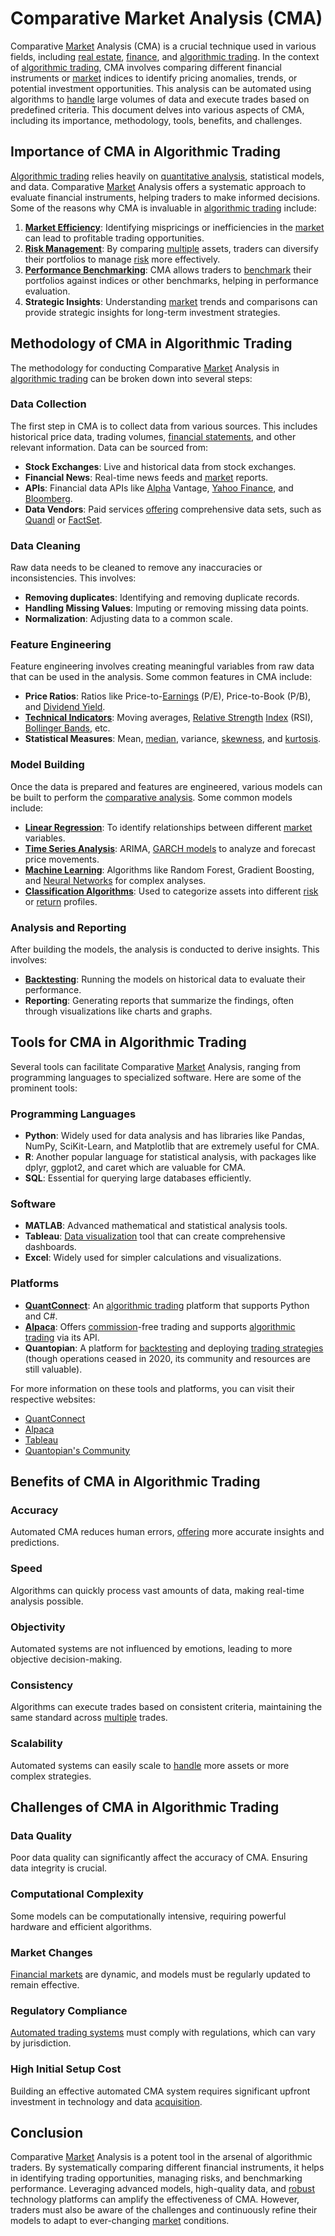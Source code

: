# Comparative Market Analysis (CMA)

Comparative [Market](../m/market.md) Analysis (CMA) is a crucial technique used in various fields, including [real estate](../r/real_estate.md), [finance](../f/finance.md), and [algorithmic trading](../a/accountability.md). In the context of [algorithmic trading](../a/accountability.md), CMA involves comparing different financial instruments or [market](../m/market.md) indices to identify pricing anomalies, trends, or potential investment opportunities. This analysis can be automated using algorithms to [handle](../h/handle.md) large volumes of data and execute trades based on predefined criteria. This document delves into various aspects of CMA, including its importance, methodology, tools, benefits, and challenges.

## Importance of CMA in Algorithmic Trading

[Algorithmic trading](../a/accountability.md) relies heavily on [quantitative analysis](../q/quantitative_analysis.md), statistical models, and data. Comparative [Market](../m/market.md) Analysis offers a systematic approach to evaluate financial instruments, helping traders to make informed decisions. Some of the reasons why CMA is invaluable in [algorithmic trading](../a/accountability.md) include:

1. **[Market Efficiency](../m/market_efficiency.md)**: Identifying mispricings or inefficiencies in the [market](../m/market.md) can lead to profitable trading opportunities.
2. **[Risk Management](../r/risk_management.md)**: By comparing [multiple](../m/multiple.md) assets, traders can diversify their portfolios to manage [risk](../r/risk.md) more effectively.
3. **[Performance Benchmarking](../p/performance_benchmarking.md)**: CMA allows traders to [benchmark](../b/benchmark.md) their portfolios against indices or other benchmarks, helping in performance evaluation.
4. **Strategic Insights**: Understanding [market](../m/market.md) trends and comparisons can provide strategic insights for long-term investment strategies.

## Methodology of CMA in Algorithmic Trading

The methodology for conducting Comparative [Market](../m/market.md) Analysis in [algorithmic trading](../a/accountability.md) can be broken down into several steps:

### Data Collection

The first step in CMA is to collect data from various sources. This includes historical price data, trading volumes, [financial statements](../f/financial_statements.md), and other relevant information. Data can be sourced from:

- **Stock Exchanges**: Live and historical data from stock exchanges.
- **Financial News**: Real-time news feeds and [market](../m/market.md) reports.
- **APIs**: Financial data APIs like [Alpha](../a/alpha.md) Vantage, [Yahoo Finance](../y/yahoo_finance.md), and [Bloomberg](../b/bloomberg.md).
- **Data Vendors**: Paid services [offering](../o/offering.md) comprehensive data sets, such as [Quandl](../q/quandl.md) or [FactSet](../f/factset.md).

### Data Cleaning

Raw data needs to be cleaned to remove any inaccuracies or inconsistencies. This involves:

- **Removing duplicates**: Identifying and removing duplicate records.
- **Handling Missing Values**: Imputing or removing missing data points.
- **Normalization**: Adjusting data to a common scale.

### Feature Engineering

Feature engineering involves creating meaningful variables from raw data that can be used in the analysis. Some common features in CMA include:

- **Price Ratios**: Ratios like Price-to-[Earnings](../e/earnings.md) (P/E), Price-to-Book (P/B), and [Dividend Yield](../d/dividend_yield.md).
- **[Technical Indicators](../t/technical_indicator.md)**: Moving averages, [Relative Strength](../r/relative_strength.md) [Index](../i/index_instrument.md) (RSI), [Bollinger Bands](../b/bollinger_band.md), etc.
- **Statistical Measures**: Mean, [median](../m/median.md), variance, [skewness](../s/skewness.md), and [kurtosis](../k/kurtosis.md).

### Model Building

Once the data is prepared and features are engineered, various models can be built to perform the [comparative analysis](../c/comparative_analysis.md). Some common models include:

- **[Linear Regression](../l/linear_regression.md)**: To identify relationships between different [market](../m/market.md) variables.
- **[Time Series Analysis](../t/time_series_analysis.md)**: ARIMA, [GARCH models](../g/garch_models.md) to analyze and forecast price movements.
- **[Machine Learning](../m/machine_learning.md)**: Algorithms like Random Forest, Gradient Boosting, and [Neural Networks](../n/neural_networks_in_trading.md) for complex analyses.
- **[Classification Algorithms](../c/classification_algorithms.md)**: Used to categorize assets into different [risk](../r/risk.md) or [return](../r/return.md) profiles.

### Analysis and Reporting

After building the models, the analysis is conducted to derive insights. This involves:

- **[Backtesting](../b/backtesting.md)**: Running the models on historical data to evaluate their performance.
- **Reporting**: Generating reports that summarize the findings, often through visualizations like charts and graphs.

## Tools for CMA in Algorithmic Trading

Several tools can facilitate Comparative [Market](../m/market.md) Analysis, ranging from programming languages to specialized software. Here are some of the prominent tools:

### Programming Languages

- **Python**: Widely used for data analysis and has libraries like Pandas, NumPy, SciKit-Learn, and Matplotlib that are extremely useful for CMA.
- **R**: Another popular language for statistical analysis, with packages like dplyr, ggplot2, and caret which are valuable for CMA.
- **SQL**: Essential for querying large databases efficiently.

### Software

- **MATLAB**: Advanced mathematical and statistical analysis tools.
- **Tableau**: [Data visualization](../d/data_visualization.md) tool that can create comprehensive dashboards.
- **Excel**: Widely used for simpler calculations and visualizations.

### Platforms

- **[QuantConnect](../q/quantconnect.md)**: An [algorithmic trading](../a/accountability.md) platform that supports Python and C#.
- **[Alpaca](../a/alpaca.md)**: Offers [commission](../c/commission.md)-free trading and supports [algorithmic trading](../a/accountability.md) via its API.
- **Quantopian**: A platform for [backtesting](../b/backtesting.md) and deploying [trading strategies](../t/trading_strategies.md) (though operations ceased in 2020, its community and resources are still valuable).

For more information on these tools and platforms, you can visit their respective websites:

- [QuantConnect](https://www.quantconnect.com/)
- [Alpaca](https://alpaca.markets/)
- [Tableau](https://www.tableau.com/)
- [Quantopian's Community](https://www.quantopian.com/posts)

## Benefits of CMA in Algorithmic Trading

### Accuracy

Automated CMA reduces human errors, [offering](../o/offering.md) more accurate insights and predictions.

### Speed

Algorithms can quickly process vast amounts of data, making real-time analysis possible.

### Objectivity

Automated systems are not influenced by emotions, leading to more objective decision-making.

### Consistency

Algorithms can execute trades based on consistent criteria, maintaining the same standard across [multiple](../m/multiple.md) trades.

### Scalability

Automated systems can easily scale to [handle](../h/handle.md) more assets or more complex strategies.

## Challenges of CMA in Algorithmic Trading

### Data Quality

Poor data quality can significantly affect the accuracy of CMA. Ensuring data integrity is crucial.

### Computational Complexity

Some models can be computationally intensive, requiring powerful hardware and efficient algorithms.

### Market Changes

[Financial markets](../f/financial_market.md) are dynamic, and models must be regularly updated to remain effective.

### Regulatory Compliance

[Automated trading systems](../a/automated_trading_systems.md) must comply with regulations, which can vary by jurisdiction.

### High Initial Setup Cost

Building an effective automated CMA system requires significant upfront investment in technology and data [acquisition](../a/acquisition.md).

## Conclusion

Comparative [Market](../m/market.md) Analysis is a potent tool in the arsenal of algorithmic traders. By systematically comparing different financial instruments, it helps in identifying trading opportunities, managing risks, and benchmarking performance. Leveraging advanced models, high-quality data, and [robust](../r/robust.md) technology platforms can amplify the effectiveness of CMA. However, traders must also be aware of the challenges and continuously refine their models to adapt to ever-changing [market](../m/market.md) conditions.